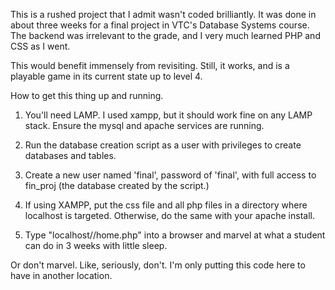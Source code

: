 This is a rushed project that I admit wasn't coded brilliantly. It was done in about three weeks for a final project in VTC's Database Systems course. The backend was irrelevant to the grade, and I very much learned PHP and CSS as I went.

This would benefit immensely from revisiting. Still, it works, and is a playable game in its current state up to level 4.

How to get this thing up and running.

1) You'll need LAMP. I used xampp, but it should work fine on any LAMP stack. Ensure the mysql and apache services are running.

2) Run the database creation script as a user with privileges to create databases and tables.

3) Create a new user named 'final', password of 'final', with full access to fin_proj (the database created by the script.)

4) If using XAMPP, put the css file and all php files in a directory where localhost is targeted. Otherwise, do the same with your apache install.

5) Type "localhost/<your-directory>/home.php" into a browser and marvel at what a student can do in 3 weeks with little sleep.

Or don't marvel. Like, seriously, don't. I'm only putting this code here to have in another location.

